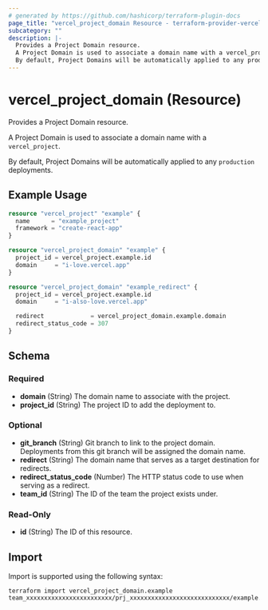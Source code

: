 ```yaml
---
# generated by https://github.com/hashicorp/terraform-plugin-docs
page_title: "vercel_project_domain Resource - terraform-provider-vercel"
subcategory: ""
description: |-
  Provides a Project Domain resource.
  A Project Domain is used to associate a domain name with a vercel_project.
  By default, Project Domains will be automatically applied to any production deployments.
---
```


# vercel_project_domain (Resource)

Provides a Project Domain resource.

A Project Domain is used to associate a domain name with a `vercel_project`.

By default, Project Domains will be automatically applied to any `production` deployments.

## Example Usage

```terraform
resource "vercel_project" "example" {
  name      = "example_project"
  framework = "create-react-app"
}

resource "vercel_project_domain" "example" {
  project_id = vercel_project.example.id
  domain     = "i-love.vercel.app"
}

resource "vercel_project_domain" "example_redirect" {
  project_id = vercel_project.example.id
  domain     = "i-also-love.vercel.app"

  redirect             = vercel_project_domain.example.domain
  redirect_status_code = 307
}
```

<!-- schema generated by tfplugindocs -->
## Schema

### Required

- **domain** (String) The domain name to associate with the project.
- **project_id** (String) The project ID to add the deployment to.

### Optional

- **git_branch** (String) Git branch to link to the project domain. Deployments from this git branch will be assigned the domain name.
- **redirect** (String) The domain name that serves as a target destination for redirects.
- **redirect_status_code** (Number) The HTTP status code to use when serving as a redirect.
- **team_id** (String) The ID of the team the project exists under.

### Read-Only

- **id** (String) The ID of this resource.

## Import

Import is supported using the following syntax:

```shell
terraform import vercel_project_domain.example team_xxxxxxxxxxxxxxxxxxxxxxxx/prj_xxxxxxxxxxxxxxxxxxxxxxxxxxxx/example.com
```
